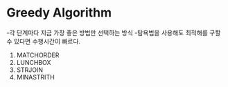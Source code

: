 Greedy Algorithm
================
-각 단계마다 지금 가장 좋은 방법만 선택하는 방식
-탐욕법을 사용해도 최적해를 구할 수 있다면 수행시간이 빠르다.


1. MATCHORDER
2. LUNCHBOX
3. STRJOIN
4. MINASTRITH